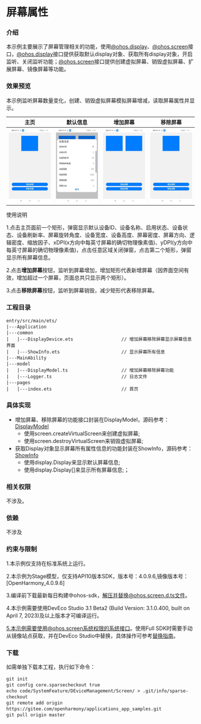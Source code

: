 # 屏幕属性

### 介绍

本示例主要展示了屏幕管理相关的功能，使用[@ohos.display](https://gitee.com/openharmony/docs/blob/master/zh-cn/application-dev/reference/apis/js-apis-display.md)、[@ohos.screen](https://gitee.com/openharmony/docs/blob/master/zh-cn/application-dev/reference/apis/js-apis-screen.md)接口，[@ohos.display](https://gitee.com/openharmony/docs/blob/master/zh-cn/application-dev/reference/apis/js-apis-display.md)接口提供获取默认display对象、获取所有display对象，开启监听、关闭监听功能；[@ohos.screen](https://gitee.com/openharmony/docs/blob/master/zh-cn/application-dev/reference/apis/js-apis-screen.md)接口提供创建虚拟屏幕、销毁虚拟屏幕、扩展屏幕、镜像屏幕等功能。

### 效果预览

本示例监听屏幕数量变化，创建、销毁虚拟屏幕模拟屏幕增减，读取屏幕属性并显示。

| 主页                              | 默认信息                                | 增加屏幕                        | 移除屏幕                           |
| --------------------------------- | --------------------------------------- | ------------------------------- | ---------------------------------- |
| ![](screenshots/device/index.png) | ![](screenshots/device/defaultInfo.png) | ![](screenshots/device/add.png) | ![](screenshots/device/remove.png) |

使用说明

1.点击主页面前一个矩形，弹窗显示默认设备ID、设备名称、启用状态、设备状态、设备刷新率、屏幕旋转角度、设备宽度、设备高度、屏幕密度、屏幕方向、逻辑密度、缩放因子、xDPI(x方向中每英寸屏幕的确切物理像素值)、yDPI(y方向中每英寸屏幕的确切物理像素值)，点击任意区域关闭弹窗，点击第二个矩形，弹窗显示所有屏幕信息。

2.点击**增加屏幕**按钮，监听到屏幕增加，增加矩形代表新增屏幕（因界面空间有效，增加超过一个屏幕，页面总共只显示两个矩形）。

3.点击**移除屏幕**按钮，监听到屏幕销毁，减少矩形代表移除屏幕。

### 工程目录

```
entry/src/main/ets/
|---Application
|---common
|   |---DisplayDevice.ets                  // 增加屏幕移除屏幕显示屏幕信息界面
|   |---ShowInfo.ets                       // 显示屏幕所有信息
|---MainAbility
|---model
|   |---DisplayModel.ts                    // 增加屏幕移除屏幕功能
|   |---Logger.ts                          // 日志文件
|---pages
|   |---index.ets                          // 首页
```

### 具体实现

- 增加屏幕、移除屏幕的功能接口封装在DisplayModel，源码参考：[DisplayModel](code/SystemFeature/DeviceManagement/Screen/entry/src/main/ets/model/DisplayModel.ts)
  - 使用screen.createVirtualScreen来创建虚拟屏幕;
  - 使用screen.destroyVirtualScreen来销毁虚拟屏幕;
- 获取Display对象显示屏幕所有属性信息的功能封装在ShowInfo，源码参考：[ShowInfo](code/SystemFeature/DeviceManagement/Screen/entry/src/main/ets/common/ShowInfo.ets)
  - 使用display.Display来显示默认屏幕信息;
  - 使用display.Display[]来显示所有屏幕信息;；

### 相关权限

不涉及。

### 依赖

不涉及

### 约束与限制

1.本示例仅支持在标准系统上运行。

2.本示例为Stage模型，仅支持API10版本SDK，版本号：4.0.9.6,镜像版本号：[OpenHarmony_4.0.9.6]

3.编译前下载最新每日构建中ohos-sdk，解压并替换@ohos.screen.d.ts文件。

4.本示例需要使用DevEco Studio 3.1 Beta2 (Build Version: 3.1.0.400, built on April 7, 2023)及以上版本才可编译运行。

5.本示例需要使用@ohos.screen系统权限的系统接口。使用Full SDK时需要手动从镜像站点获取，并在DevEco Studio中替换，具体操作可参考[替换指南](https://docs.openharmony.cn/pages/v3.2/zh-cn/application-dev/quick-start/full-sdk-switch-guide.md/)。

### 下载

如需单独下载本工程，执行如下命令：
```
git init
git config core.sparsecheckout true
echo code/SystemFeature/DEviceManagement/Screen/ > .git/info/sparse-checkout
git remote add origin https://gitee.com/openharmony/applications_app_samples.git
git pull origin master

```